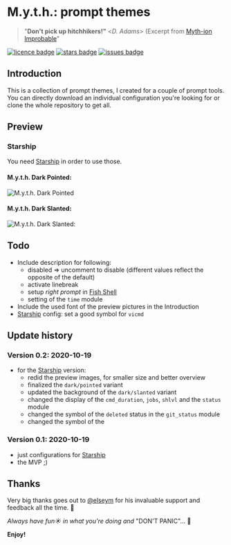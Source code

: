 # M.y.t.h.: prompt themes #

> "**Don't pick up hitchhikers!"** <_D. Adams_> (Excerpt from [Myth-ion Improbable][mi]"

[![licence badge]][licence] [![stars badge]][stargazer] [![issues badge]][issues]
<!-- [![donation badge]][donate] -->

## Introduction ##

This is a collection of prompt themes, I created for a couple of prompt tools. You can directly download an individual configuration you're looking for or clone the whole repository to get all.

## Preview ##

### Starship ###

You need [Starship][starship] in order to use those.

#### M.y.t.h. Dark Pointed: ####

![M.y.t.h. Dark Pointed](https://raw.githubusercontent.com/micck/myth-packages/master/screenshots/myth-prompt-themes/dark-pointed-starship.png)

#### M.y.t.h. Dark Slanted: ####

![M.y.t.h. Dark Slanted:](https://raw.githubusercontent.com/micck/myth-packages/master/screenshots/myth-prompt-themes/dark-slanted-starship.png)

## Todo ##

* Include description for following:
    - disabled => uncomment to disable (different values reflect the opposite of the default)
    - activate linebreak
    - setup _right prompt_ in [Fish Shell][fish]
    - setting of the `time` module
* Include the used font of the preview pictures in the Introduction
* [Starship][starship] config: set a good symbol for `vicmd`

## Update history ##

### Version 0.2: 2020-10-19 ###

* for the [Starship][starship] version:
    - redid the preview images, for smaller size and better overview
    - finalized the `dark/pointed` variant
    - updated the background of the `dark/slanted` variant
    - changed the display of the `cmd_duration`, `jobs`, `shlvl` and the `status` module
    - changed the symbol of the `deleted` status in the `git_status` module
    - changed the symbol of the

### Version 0.1: 2020-10-19 ###

* just configurations for [Starship][starship]
* the MVP ;)

## Thanks ##

Very big thanks goes out to [@elseym][siwa] for his invaluable support and feedback all the time. :yellow_heart:

*Always have fun:sunny: in what you're doing and* "DON'T PANIC"... :rocket:

**Enjoy!**

<!-- ------------------------------------ reference section ------------------------------------ -->

[mi]: https://www.goodreads.com/book/show/74297.Myth_ion_Improbable
[starship]: https://starship.rs/

[licence badge]: https://img.shields.io/github/license/micck/myth-prompt-themes
[licence]: <LICENSE>
[stars badge]: https://img.shields.io/github/stars/micck/myth-prompt-themes
[stargazer]: https://github.com/micck/myth-prompt-themes/stargazers
[issues badge]: https://img.shields.io/github/issues/micck/myth-prompt-themes
[issues]: https://img.shields.io/github/issues/micck/myth-prompt-themes
[paypal badge]: https://img.shields.io/badge/paypal-donate-ff69b4.svg?style=flat
[donate]: https://ZZZ.not.yet.known/

[fish]: https://fishshell.com

[siwa]: https://github.com/elseym
